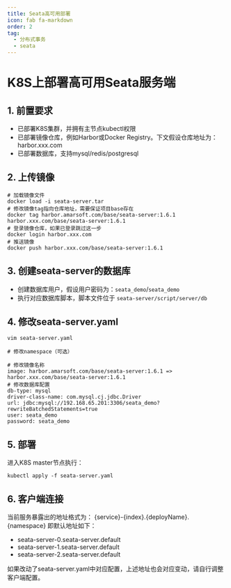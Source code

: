 ```yaml
---
title: Seata高可用部署
icon: fab fa-markdown
order: 2
tag:
  - 分布式事务
  - seata
---
```

# K8S上部署高可用Seata服务端

## 1. 前置要求
- 已部署K8S集群，并拥有主节点kubectl权限
- 已部署镜像仓库，例如Harbor或Docker Registry。下文假设仓库地址为：harbor.xxx.com
- 已部署数据库，支持mysql/redis/postgresql

## 2. 上传镜像

```shell
# 加载镜像文件
docker load -i seata-server.tar
# 修改镜像tag指向仓库地址，需要保证项目base存在
docker tag harbor.amarsoft.com/base/seata-server:1.6.1 harbor.xxx.com/base/seata-server:1.6.1
# 登录镜像仓库，如果已登录跳过这一步
docker login harbor.xxx.com
# 推送镜像
docker push harbor.xxx.com/base/seata-server:1.6.1
```

## 3. 创建seata-server的数据库

- 创建数据库用户，假设用户密码为：`seata_demo`/`seata_demo`
- 执行对应数据库脚本，脚本文件位于 `seata-server/script/server/db`

## 4. 修改seata-server.yaml
```shell
vim seata-server.yaml

# 修改namespace（可选） 

# 修改镜像名称
image: harbor.amarsoft.com/base/seata-server:1.6.1 => harbor.xxx.com/base/seata-server:1.6.1
# 修改数据库配置
db-type: mysql
driver-class-name: com.mysql.cj.jdbc.Driver
url: jdbc:mysql://192.168.65.201:3306/seata_demo?rewriteBatchedStatements=true
user: seata_demo
password: seata_demo
```

## 5. 部署
进入K8S master节点执行：
```shell
kubectl apply -f seata-server.yaml
```

## 6. 客户端连接
当前服务暴露出的地址格式为：
{service}-{index}.{deployName}.{namespace}
即默认地址如下：
- seata-server-0.seata-server.default
- seata-server-1.seata-server.default
- seata-server-2.seata-server.default

如果改动了seata-server.yaml中对应配置，上述地址也会对应变动，请自行调整客户端配置。
